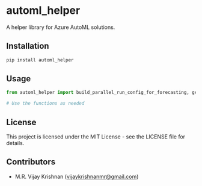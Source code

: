 # automl_helper

A helper library for Azure AutoML solutions.

## Installation

```bash
pip install automl_helper
```

## Usage

```python
from automl_helper import build_parallel_run_config_for_forecasting, get_automl_environment, get_forecasting_output, get_model_name

# Use the functions as needed
```

## License

This project is licensed under the MIT License - see the LICENSE file for details.

## Contributors

- M.R. Vijay Krishnan (vijaykrishnanmr@gmail.com)
